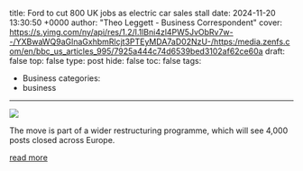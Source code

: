 title: Ford to cut 800 UK jobs as electric car sales stall
date: 2024-11-20 13:30:50 +0000
author: "Theo Leggett - Business Correspondent"
cover: https://s.yimg.com/ny/api/res/1.2/l.1lBni4zl4PW5JvObRv7w--/YXBwaWQ9aGlnaGxhbmRlcjt3PTEyMDA7aD02NzU-/https:/media.zenfs.com/en/bbc_us_articles_995/7925a444c74d6539bed3102af62ce60a
draft: false
top: false
type: post
hide: false
toc: false
tags:
  - Business
categories:
  - business
---

![](https://s.yimg.com/ny/api/res/1.2/l.1lBni4zl4PW5JvObRv7w--/YXBwaWQ9aGlnaGxhbmRlcjt3PTEyMDA7aD02NzU-/https:/media.zenfs.com/en/bbc_us_articles_995/7925a444c74d6539bed3102af62ce60a)

The move is part of a wider restructuring programme, which will see 4,000 posts closed across Europe.

[read more](https://www.bbc.com/news/articles/c20626dy9d6o?xtor=AL-72-%5Bpartner%5D-%5Byahoo.north.america%5D-%5Bheadline%5D-%5Bnews%5D-%5Bbizdev%5D-%5Bisapi%5D)
